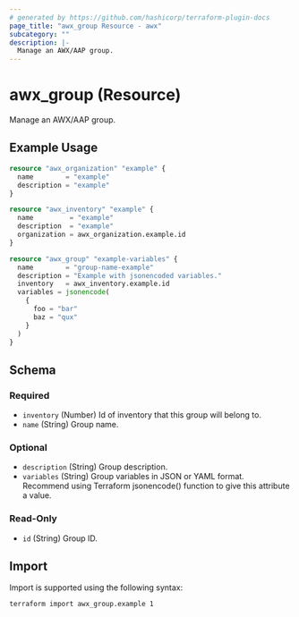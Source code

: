 ```yaml
---
# generated by https://github.com/hashicorp/terraform-plugin-docs
page_title: "awx_group Resource - awx"
subcategory: ""
description: |-
  Manage an AWX/AAP group.
---
```


# awx_group (Resource)

Manage an AWX/AAP group.

## Example Usage

```terraform
resource "awx_organization" "example" {
  name        = "example"
  description = "example"
}

resource "awx_inventory" "example" {
  name         = "example"
  description  = "example"
  organization = awx_organization.example.id
}

resource "awx_group" "example-variables" {
  name        = "group-name-example"
  description = "Example with jsonencoded variables."
  inventory   = awx_inventory.example.id
  variables = jsonencode(
    {
      foo = "bar"
      baz = "qux"
    }
  )
}
```

<!-- schema generated by tfplugindocs -->
## Schema

### Required

- `inventory` (Number) Id of inventory that this group will belong to.
- `name` (String) Group name.

### Optional

- `description` (String) Group description.
- `variables` (String) Group variables in JSON or YAML format. Recommend using Terraform jsonencode() function to give this attribute a value.

### Read-Only

- `id` (String) Group ID.

## Import

Import is supported using the following syntax:

```shell
terraform import awx_group.example 1
```

